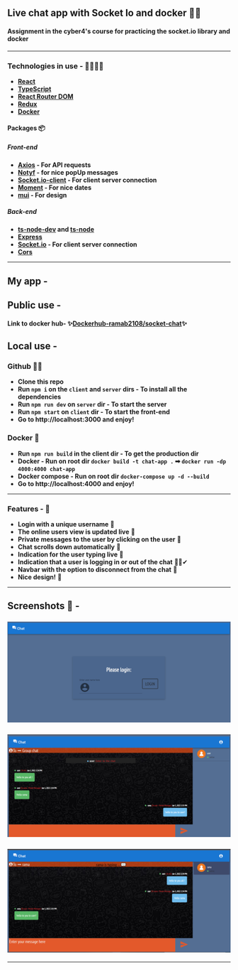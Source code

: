 ## Live chat app with Socket Io and docker 💬🐋

#### Assignment in the cyber4's course for practicing the socket.io library and docker

---

### Technologies in use - 👩‍💻👨‍💻

- **[React](https://reactjs.org/)**
- **[TypeScript](https://www.typescriptlang.org/)**
- **[React Router DOM](https://www.npmjs.com/package/react-router-dom)**
- **[Redux](https://redux.js.org/)**
- **[Docker](https://www.docker.com/)**

#### Packages 📦

##### Front-end

- **[Axios](https://www.npmjs.com/package/axios) - For API requests**
- **[Notyf](https://www.npmjs.com/package/notyf) - for nice popUp messages**
- **[Socket.io-client](https://socket.io/docs/v4/client-api/) - For client server connection**
- **[Moment](https://momentjs.com/) - For nice dates**
- **[mui](https://mui.com/) - For design**

##### Back-end

- **[ts-node-dev](https://www.npmjs.com/package/ts-node-dev) and [ts-node](https://www.npmjs.com/package/ts-node)**
- **[Express](https://www.npmjs.com/package/express)**
- **[Socket.io](https://socket.io/) - For client server connection**
- **[Cors](https://www.npmjs.com/package/cors)**

---

## My app -

## Public use -

#### Link to docker hub- ✨[Dockerhub-ramab2108/socket-chat](https://hub.docker.com/repository/docker/ramab2108/socket-chat)✨

## Local use -

### Github 🐱‍👤

- **Clone this repo**
- **Run `npm i` on the `client` and `server` dirs - To install all the dependencies**
- **Run `npm run dev` on `server` dir - To start the server**
- **Run `npm start` on `client` dir - To start the front-end**
- **Go to http://localhost:3000 and enjoy!**

### Docker 🐋

- **Run `npm run build` in the client dir - To get the production dir**
- **Docker - Run on root dir `docker build -t chat-app .` ➡ `docker run -dp 4000:4000 chat-app`**
- **Docker compose - Run on root dir `docker-compose up -d --build`**
- **Go to http://localhost:4000 and enjoy!**

---

### Features - 💫

- **Login with a unique username** 👤
- **The online users view is updated live** 👥
- **Private messages to the user by clicking on the user** 🔏
- **Chat scrolls down automatically** 🔽
- **Indication for the user typing live** 💬
- **Indication that a user is logging in or out of the chat** 👤❌✔
- **Navbar with the option to disconnect from the chat** 🚪
- **Nice design!** 💅

---

## Screenshots 📸 -

### <img src="./README-PICS/login.png"/>

### <img src="./README-PICS/my-app.png"/>

### <img src="./README-PICS/typing.png"/>

---
